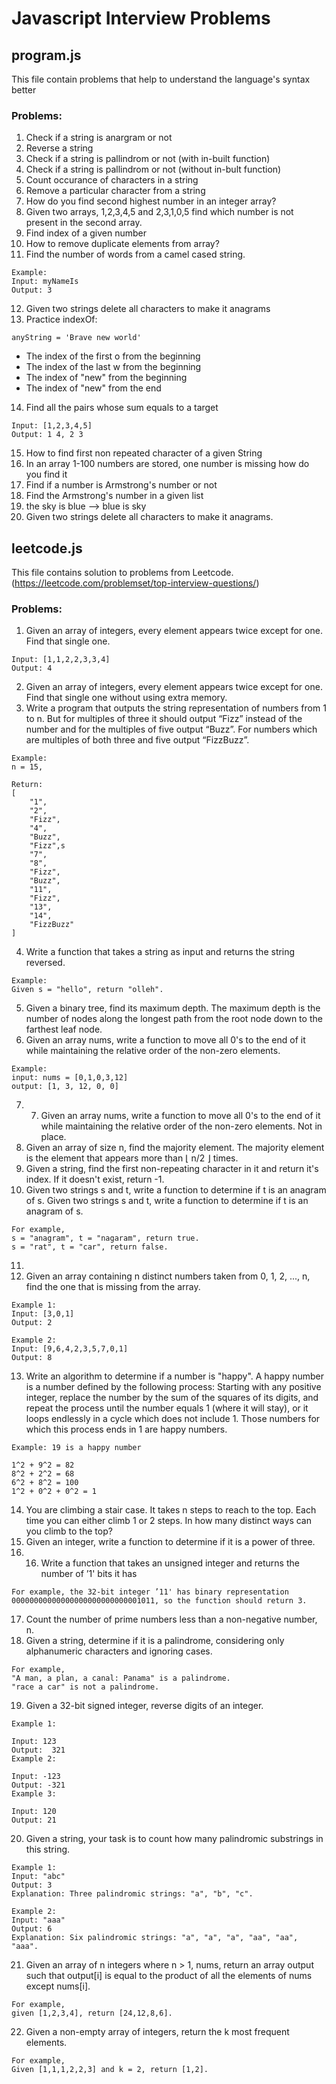 # Javascript Interview Problems

## program.js
This file contain problems that help to understand the language's syntax better

### Problems:
1. Check if a string is anargram or not
2. Reverse a string
3. Check if a string is pallindrom or not (with in-built function)
4. Check if a string is pallindrom or not (without in-bult function)
5. Count occurance of characters in a string
6. Remove a particular character from a string
7. How do you find second highest number in an integer array?
8. Given two arrays, 1,2,3,4,5 and 2,3,1,0,5 find which number is not present in the second array.
9. Find index of a given number
10. How to remove duplicate elements from array?
11. Find the number of words from a camel cased string.
```
Example:
Input: myNameIs
Output: 3
```
12. Given two strings delete all characters to make it anagrams
13. Practice indexOf:
```
anyString = 'Brave new world'

```
* The index of the first o from the beginning
* The index of the last w from the beginning
* The index of "new" from the beginning
* The index of "new" from the end

14. Find all the pairs whose sum equals to a target
```
Input: [1,2,3,4,5]
Output: 1 4, 2 3
```
15. How to find first non repeated character of a given String
16. In an array 1-100 numbers are stored, one number is missing how do you find it
17. Find if a number is Armstrong's number or not
18. Find the Armstrong's number in a given list
19. the sky is blue --> blue is sky
20. Given two strings delete all characters to make it anagrams.


## leetcode.js

This file contains solution to problems from Leetcode. (https://leetcode.com/problemset/top-interview-questions/)

### Problems:
1. Given an array of integers, every element appears twice except for one. Find that single one.
```
Input: [1,1,2,2,3,3,4]
Output: 4
```
2. Given an array of integers, every element appears twice except for one. Find that single one without using extra memory.
3. Write a program that outputs the string representation of numbers from 1 to n.
But for multiples of three it should output “Fizz” instead of the number and for the multiples of five output “Buzz”. For numbers which are multiples of both three and five output “FizzBuzz”.

```
Example:
n = 15,

Return:
[
    "1",
    "2",
    "Fizz",
    "4",
    "Buzz",
    "Fizz",s
    "7",
    "8",
    "Fizz",
    "Buzz",
    "11",
    "Fizz",
    "13",
    "14",
    "FizzBuzz"
]
```
4. Write a function that takes a string as input and returns the string reversed.
```
Example:
Given s = "hello", return "olleh".
```
5. Given a binary tree, find its maximum depth.
The maximum depth is the number of nodes along the longest path from the root node down to the farthest leaf node.
6. Given an array nums, write a function to move all 0's to the end of it while maintaining the relative order of the non-zero elements.
```
Example:
input: nums = [0,1,0,3,12]
output: [1, 3, 12, 0, 0]
```
7. 7. Given an array nums, write a function to move all 0's to the end of it while maintaining the relative order of the non-zero elements. Not in place.
8. Given an array of size n, find the majority element. The majority element is the element that appears more than ⌊ n/2 ⌋ times.
9. Given a string, find the first non-repeating character in it and return it's index. If it doesn't exist, return -1.
10. Given two strings s and t, write a function to determine if t is an anagram of s. Given two strings s and t, write a function to determine if t is an anagram of s.
```
For example,
s = "anagram", t = "nagaram", return true.
s = "rat", t = "car", return false.
```
11.
12. Given an array containing n distinct numbers taken from 0, 1, 2, ..., n, find the one that is missing from the array.
```
Example 1:
Input: [3,0,1]
Output: 2

Example 2:
Input: [9,6,4,2,3,5,7,0,1]
Output: 8
```
13. Write an algorithm to determine if a number is "happy".
A happy number is a number defined by the following process: Starting with any positive integer, replace the number by the sum of the squares of its digits, and repeat the process until the number equals 1 (where it will stay), or it loops endlessly in a cycle which does not include 1. Those numbers for which this process ends in 1 are happy numbers.
```
Example: 19 is a happy number

1^2 + 9^2 = 82
8^2 + 2^2 = 68
6^2 + 8^2 = 100
1^2 + 0^2 + 0^2 = 1
```
14. You are climbing a stair case. It takes n steps to reach to the top.
Each time you can either climb 1 or 2 steps. In how many distinct ways can you climb to the top?
15. Given an integer, write a function to determine if it is a power of three.
16. 16. Write a function that takes an unsigned integer and returns the number of ’1' bits it has
```
For example, the 32-bit integer ’11' has binary representation 00000000000000000000000000001011, so the function should return 3.
```
17. Count the number of prime numbers less than a non-negative number, n.
18. Given a string, determine if it is a palindrome, considering only alphanumeric characters and ignoring cases.
```
For example,
"A man, a plan, a canal: Panama" is a palindrome.
"race a car" is not a palindrome.
```
19. Given a 32-bit signed integer, reverse digits of an integer.
```
Example 1:

Input: 123
Output:  321
Example 2:

Input: -123
Output: -321
Example 3:

Input: 120
Output: 21
```
20. Given a string, your task is to count how many palindromic substrings in this string.
```
Example 1:
Input: "abc"
Output: 3
Explanation: Three palindromic strings: "a", "b", "c".

Example 2:
Input: "aaa"
Output: 6
Explanation: Six palindromic strings: "a", "a", "a", "aa", "aa", "aaa".
```
21. Given an array of n integers where n > 1, nums, return an array output such that output[i] is equal to the product of all the elements of nums except nums[i].
```
For example,
given [1,2,3,4], return [24,12,8,6].
```
22. Given a non-empty array of integers, return the k most frequent elements.
```
For example,
Given [1,1,1,2,2,3] and k = 2, return [1,2].
```
